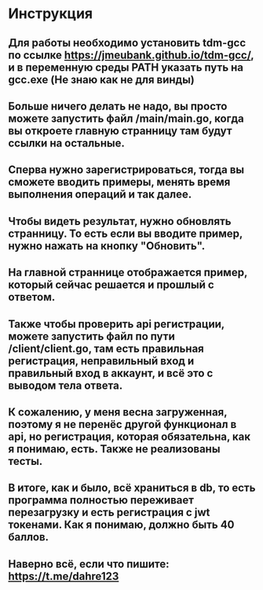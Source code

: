# Инструкция #
## Для работы необходимо установить tdm-gcc по ссылке https://jmeubank.github.io/tdm-gcc/, и в переменную среды PATH указать путь на gcc.exe (Не знаю как не для винды)
## Больше ничего делать не надо, вы просто можете запустить файл /main/main.go, когда вы откроете главную странницу там будут ссылки на остальные.
## Сперва нужно зарегистрироваться, тогда вы сможете вводить примеры, менять время выполнения операций и так далее.
## Чтобы видеть результат, нужно обновлять странницу. То есть если вы вводите пример, нужно нажать на кнопку "Обновить".
## На главной страннице отображается пример, который сейчас решается и прошлый с ответом.
## Также чтобы проверить api регистрации, можете запустить файл по пути /client/client.go, там есть правильная регистрация, неправильный вход и правильный вход в аккаунт, и всё это с выводом тела ответа.
## К сожалению, у меня весна загруженная, поэтому я не перенёс другой функционал в api, но регистрация, которая обязательна, как я понимаю, есть. Также не реализованы тесты.
## В итоге, как и было, всё храниться в db, то есть программа полностью переживает перезагрузку и есть регистрация с jwt токенами. Как я понимаю, должно быть 40 баллов.
## Наверно всё, если что пишите: https://t.me/dahre123
